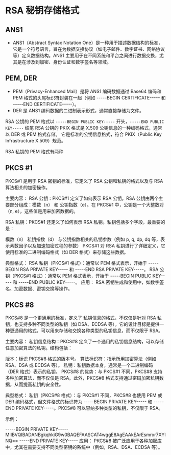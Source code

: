 RSA 秘钥存储格式
===

## ANS1

- ANS1（Abstract Syntax Notation One）是一种用于描述数据结构的标准，它是一个符号语言，旨在为数据交换协议（如电子邮件、数字证书、网络协议等）定义数据结构。ANS1 主要用于在不同系统和平台之间进行数据交换，尤其是在涉及到加密、身份认证和数字签名等领域。

## PEM, DER

- PEM（Privacy-Enhanced Mail）是将 ANS1 编码数据通过 Base64 编码和 PEM 格式的头尾标识符封装在一起（例如 -----BEGIN CERTIFICATE----- 和 -----END CERTIFICATE-----）。
- DER 是 ANS1 编码数据的二进制表示形式，通常直接存储为文件。

RSA 公钥的 PEM 格式以 `-----BEGIN PUBLIC KEY-----` 开头，`-----END PUBLIC KEY-----` 结尾
RSA 公钥的 PKIX 格式是 X.509 公钥信息的一种编码格式，通常以 DER 或 PEM 格式存储。
它是标准的公钥信息格式，符合 PKIX（Public Key Infrastructure X.509）规范。

RSA 私钥的 PEM 格式有两种

## PKCS #1

PKCS#1 是用于 RSA 密钥的标准，它定义了 RSA 公钥和私钥的格式以及与 RSA 算法相关的加密操作。

主要内容：
RSA 公钥：PKCS#1 定义了如何表示 RSA 公钥。RSA 公钥由两个主要部分组成：模数（n） 和 公钥指数（e）。在 PKCS#1 中，公钥是一个大整数对（n, e），这些值是用来加密数据的。

RSA 私钥：PKCS#1 还定义了如何表示 RSA 私钥。私钥包括多个字段，最重要的是：

模数（n）
私钥指数（d）
与公钥指数相关的私钥参数（例如 p, q, dp, dq 等，表示素数因子以及加速加密过程的参数）
PKCS#1 对 RSA 私钥进行了详细定义，它使用标准的二进制编码格式（如 DER 格式）来存储这些数据。

典型格式：
RSA 私钥（PKCS#1 格式）：通常以 PEM 格式表示，开始于 -----BEGIN RSA PRIVATE KEY----- 和 -----END RSA PRIVATE KEY-----。
RSA 公钥（PKCS#1 格式）：通常以 PEM 格式表示，开始于 -----BEGIN PUBLIC KEY----- 和 -----END PUBLIC KEY-----。
应用：
RSA 密钥生成和使用中，如数字签名、加密数据、密钥交换等操作。

## PKCS #8

PKCS#8 是一个更通用的标准，定义了 私钥信息的格式，不仅仅是针对 RSA 私钥，也支持多种不同类型的私钥（如 DSA、ECDSA 等）。它的设计目标是提供一种更通用的格式，可以用来存储和交换各种类型的私钥信息，而不仅限于 RSA。

主要内容：
私钥信息结构：PKCS#8 定义了一个通用的私钥信息结构，可以存储任意加密算法的私钥。结构包括：

版本：标识 PKCS#8 格式的版本号。
算法标识符：指示所用加密算法（例如 RSA、DSA 或 ECDSA 等）。
私钥：私钥数据本身，通常是一个二进制编码（DER 格式）表示的私钥。
PKCS#8 的优势：与 PKCS#1 不同，PKCS#8 支持多种加密算法，而不仅仅是 RSA。此外，PKCS#8 格式支持通过密码加密私钥数据，从而提高私钥的安全性。

典型格式：
私钥（PKCS#8 格式）：与 PKCS#1 不同，PKCS#8 也使用 PEM 或 DER 编码格式，但文件格式的标识符为 -----BEGIN PRIVATE KEY----- 和 -----END PRIVATE KEY-----。PKCS#8 可以容纳多种类型的私钥，不仅限于 RSA。

示例：

-----BEGIN PRIVATE KEY-----
MIIBVQIBADANBgkqhkiG9w0BAQEFAASCAT4wggE8AgEAAkEArEsmrxr7XYlNQ==
-----END PRIVATE KEY-----
应用：
PKCS#8 被广泛应用于各种加密库中，尤其在需要支持不同类型密钥的系统中（例如，RSA、DSA、ECDSA 等）。
